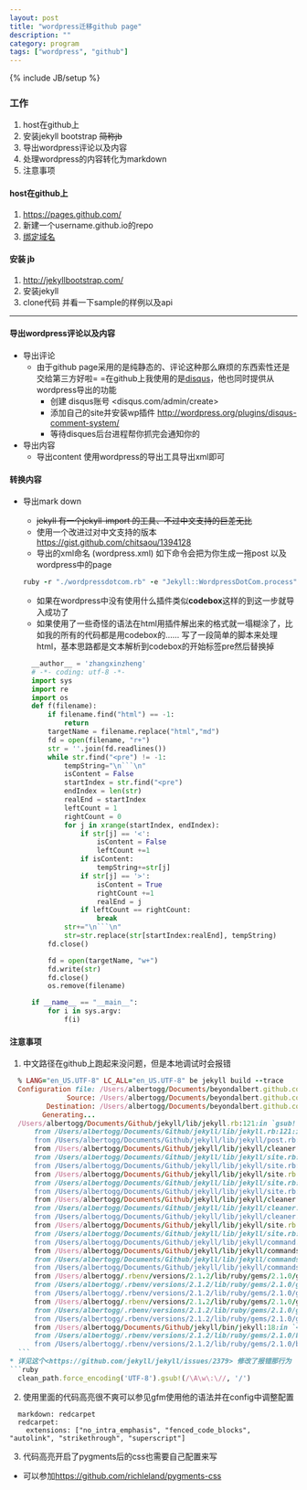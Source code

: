 ```yaml
---
layout: post
title: "wordpress迁移github page"
description: ""
category: program
tags: ["wordpress", "github"]
---
```

{% include JB/setup %}

### 工作
1. host在github上
2. 安装jekyll bootstrap ~~简称jb~~
3. 导出wordpress评论以及内容
4. 处理wordpress的内容转化为markdown
5. 注意事项

#### host在github上
1. https://pages.github.com/
2. 新建一个username.github.io的repo
3. [绑定域名](https://help.github.com/articles/setting-up-a-custom-domain-with-github-pages)

#### 安装 jb
1. http://jekyllbootstrap.com/
2. 安装jekyll
3. clone代码 并看一下sample的样例以及api

***

#### 导出wordpress评论以及内容
* 导出评论
  * 由于github page采用的是纯静态的、评论这种那么麻烦的东西索性还是交给第三方好啦= =在github上我使用的是[disqus](http://disqus.com/)，他也同时提供从wordpress导出的功能
    * 创建 disqus账号 <disqus.com/admin/create>
    * 添加自己的site并安装wp插件 <http://wordpress.org/plugins/disqus-comment-system/>
    * 等待disques后台进程帮你抓完会通知你的
* 导出内容
  * 导出content 使用wordpress的导出工具导出xml即可

#### 转换内容
* 导出mark down
  * ~~jekyll 有一个jekyll-import 的工具、不过中文支持的巨差无比~~
  * 使用一个改进过对中文支持的版本 <https://gist.github.com/chitsaou/1394128>
  * 导出的xml命名 (wordpress.xml) 如下命令会把为你生成一拖post 以及wordpress中的page
  ```ruby
  ruby -r "./wordpressdotcom.rb" -e "Jekyll::WordpressDotCom.process"
  ```
  * 如果在wordpress中没有使用什么插件类似**codebox**这样的到这一步就导入成功了
  * 如果使用了一些奇怪的语法在html用插件解出来的格式就一塌糊涂了，比如我的所有的代码都是用codebox的……
  写了一段简单的脚本来处理html，基本思路都是文本解析到codebox的开始标签pre然后替换掉

  ```python
    __author__ = 'zhangxinzheng'
    # -*- coding: utf-8 -*-
    import sys
    import re
    import os
    def f(filename):
        if filename.find("html") == -1:
            return
        targetName = filename.replace("html","md")
        fd = open(filename, "r+")
        str = ''.join(fd.readlines())
        while str.find("<pre") != -1:
            tempString="\n```\n"
            isContent = False
            startIndex = str.find("<pre")
            endIndex = len(str)
            realEnd = startIndex
            leftCount = 1
            rightCount = 0
            for j in xrange(startIndex, endIndex):
                if str[j] == '<':
                    isContent = False
                    leftCount +=1
                if isContent:
                    tempString+=str[j]
                if str[j] == '>':
                    isContent = True
                    rightCount +=1
                    realEnd = j
                if leftCount == rightCount:
                    break
            str+="\n```\n"
            str=str.replace(str[startIndex:realEnd], tempString)
        fd.close()

        fd = open(targetName, "w+")
        fd.write(str)
        fd.close()
        os.remove(filename)

    if __name__ == "__main__":
        for i in sys.argv:
            f(i)
  ```

#### 注意事项
1. 中文路径在github上跑起来没问题，但是本地调试时会报错

  ```ruby
    % LANG="en_US.UTF-8" LC_ALL="en_US.UTF-8" be jekyll build --trace
    Configuration file: /Users/albertogg/Documents/beyondalbert.github.com/_config.yml
                Source: /Users/albertogg/Documents/beyondalbert.github.com
           Destination: /Users/albertogg/Documents/beyondalbert.github.com/_site
          Generating...
    /Users/albertogg/Documents/Github/jekyll/lib/jekyll.rb:121:in `gsub!': invalid byte sequence in US-ASCII (ArgumentError)
        from /Users/albertogg/Documents/Github/jekyll/lib/jekyll.rb:121:in `sanitized_path'
        from /Users/albertogg/Documents/Github/jekyll/lib/jekyll/post.rb:276:in `destination'
        from /Users/albertogg/Documents/Github/jekyll/lib/jekyll/cleaner.rb:43:in `block in new_files'
        from /Users/albertogg/Documents/Github/jekyll/lib/jekyll/site.rb:420:in `block (2 levels) in each_site_file'
        from /Users/albertogg/Documents/Github/jekyll/lib/jekyll/site.rb:419:in `each'
        from /Users/albertogg/Documents/Github/jekyll/lib/jekyll/site.rb:419:in `block in each_site_file'
        from /Users/albertogg/Documents/Github/jekyll/lib/jekyll/site.rb:418:in `each'
        from /Users/albertogg/Documents/Github/jekyll/lib/jekyll/site.rb:418:in `each_site_file'
        from /Users/albertogg/Documents/Github/jekyll/lib/jekyll/cleaner.rb:43:in `new_files'
        from /Users/albertogg/Documents/Github/jekyll/lib/jekyll/cleaner.rb:24:in `obsolete_files'
        from /Users/albertogg/Documents/Github/jekyll/lib/jekyll/cleaner.rb:15:in `cleanup!'
        from /Users/albertogg/Documents/Github/jekyll/lib/jekyll/site.rb:255:in `cleanup'
        from /Users/albertogg/Documents/Github/jekyll/lib/jekyll/site.rb:44:in `process'
        from /Users/albertogg/Documents/Github/jekyll/lib/jekyll/command.rb:43:in `process_site'
        from /Users/albertogg/Documents/Github/jekyll/lib/jekyll/commands/build.rb:46:in `build'
        from /Users/albertogg/Documents/Github/jekyll/lib/jekyll/commands/build.rb:30:in `process'
        from /Users/albertogg/Documents/Github/jekyll/lib/jekyll/commands/build.rb:17:in `block (2 levels) in init_with_program'
        from /Users/albertogg/.rbenv/versions/2.1.2/lib/ruby/gems/2.1.0/gems/mercenary-0.3.3/lib/mercenary/command.rb:220:in `call'
        from /Users/albertogg/.rbenv/versions/2.1.2/lib/ruby/gems/2.1.0/gems/mercenary-0.3.3/lib/mercenary/command.rb:220:in `block in execute'
        from /Users/albertogg/.rbenv/versions/2.1.2/lib/ruby/gems/2.1.0/gems/mercenary-0.3.3/lib/mercenary/command.rb:220:in `each'
        from /Users/albertogg/.rbenv/versions/2.1.2/lib/ruby/gems/2.1.0/gems/mercenary-0.3.3/lib/mercenary/command.rb:220:in `execute'
        from /Users/albertogg/.rbenv/versions/2.1.2/lib/ruby/gems/2.1.0/gems/mercenary-0.3.3/lib/mercenary/program.rb:35:in `go'
        from /Users/albertogg/.rbenv/versions/2.1.2/lib/ruby/gems/2.1.0/gems/mercenary-0.3.3/lib/mercenary.rb:22:in `program'
        from /Users/albertogg/Documents/Github/jekyll/bin/jekyll:18:in `<top (required)>'
        from /Users/albertogg/.rbenv/versions/2.1.2/lib/ruby/gems/2.1.0/bin/jekyll:23:in `load'
        from /Users/albertogg/.rbenv/versions/2.1.2/lib/ruby/gems/2.1.0/bin/jekyll:23:in `<main>'
    ```
  * 详见这个<https://github.com/jekyll/jekyll/issues/2379> 修改了报错那行为
  ```ruby
    clean_path.force_encoding('UTF-8').gsub!(/\A\w\:\//, '/')
  ```
2. 使用里面的代码高亮很不爽可以参见gfm使用他的语法并在config中调整配置
  ```
    markdown: redcarpet
    redcarpet:
      extensions: ["no_intra_emphasis", "fenced_code_blocks", "autolink", "strikethrough", "superscript"]
  ```
3. 代码高亮开启了pygments后的css也需要自己配置来写
  * 可以参加<https://github.com/richleland/pygments-css>
